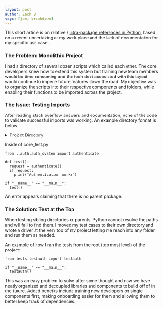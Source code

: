 ```yaml
---
layout: post
author: Zach B
tags: [jam, breakdown]
---
```


This short article is on relative /  [intra-package references in Python](https://docs.python.org/3/tutorial/modules.html#intra-package-references), based on a recent undertaking at my work place and the lack of documentation for my specific use case. 

### The Problem: Monolithic Project

I had a directory of several dozen scripts which called each other. The core developers knew how to extend this system but training new team members would be time consuming and the tech debt associated with this layout would continue to impede future features down the road. My objective was to organize the scripts into their respective components and folders, while enabling their functions to be imported across the project. 

### The Issue: Testing Imports

After reading stack overflow answers and documentation, none of the code to validate successful imports was working. An example directory format is below:
<details><summary>Project Directory</summary><p>

  ```
├───component

|        __init__.py

│       HealthSystem.py

│       SlackSystem.py

│

└───lib

  ├───auth
  
  |       __init__.py
  
  │       auth_system.py
  
  │
  
  ├───core
    
  |      __init__.py
  
  |      core_test.py
    
  |      api_factory.py
```            
</details>

Inside of core_test.py

```python3
from ..auth.auth_system import authenticate

def test():
  request = authenticate()
  if request:
    print("Authentication works")

if "__name__" == "__main__":
  test()

```

An error appears claiming that there is no parent package.

### The Solution: Test at the Top

When testing sibling directories or parents, Python cannot resolve the paths and will fail to find them. I moved my test cases to their own directory and wrote a driver at the very top of my project letting me reach into any folder and run them as needed. 

An example of how I ran the tests from the root (top most level) of the project:

```python3
from tests.testauth import testauth

if "__name__" == "__main__":
  testauth()
```

This was an easy problem to solve after some thought and now we have neatly organized and decoupled libraries and components to build off of in the future. Added benefits include training new developers on single components first, making onboarding easier for them and allowing them to better keep track of dependencies. 
